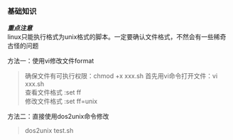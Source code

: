 ### 基础知识

**_重点注意_**  
linux只能执行格式为unix格式的脚本。一定要确认文件格式，不然会有一些稀奇古怪的问题

方法一：使用vi修改文件format
> 确保文件有可执行权限：chmod +x xxx.sh
> 首先用vi命令打开文件：vi xxx.sh  
> 查看文件格式 :set ff  
> 修改文件格式 :set ff=unix  

方法二：直接使用dos2unix命令修改  
> dos2unix test.sh
